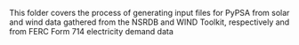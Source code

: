 This folder covers the process of generating input files for PyPSA from solar and wind data gathered from the NSRDB and WIND Toolkit, respectively and from FERC Form 714 electricity demand data
